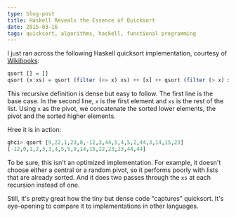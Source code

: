 ```yaml
---
type: blog-post
title: Haskell Reveals the Essence of Quicksort
date: 2015-03-16
tags: quicksort, algorithms, haskell, functional programming
---
```

I just ran across the following Haskell quicksort implementation, courtesy of [Wikibooks](http://en.wikibooks.org/wiki/Algorithm_Implementation/Sorting/Quicksort):

~~~ haskell
qsort [] = []
qsort (x:xs) = qsort (filter (<= x) xs) ++ [x] ++ qsort (filter (> x) xs)
~~~

This recursive definition is dense but easy to follow. The first line is the base case. In the second line, `x` is the first element and `xs` is the rest of the list. Using `x` as the pivot, we concatenate the sorted lower elements, the pivot and the sorted higher elements.

Hree it is in action:

~~~ haskell
ghci> qsort [9,22,1,23,0,-12,3,44,5,4,5,2,44,3,14,15,23]
[-12,0,1,2,3,3,4,5,5,9,14,15,22,23,23,44,44]
~~~

To be sure, this isn't an optimized implementation. For example, it doesn't choose either a central or a random pivot, so it performs poorly with lists that are already sorted. And it does two passes through the `xs` at each recursion instead of one.

Still, it's pretty great how the tiny but dense code "captures" quicksort. It's eye-opening to compare it to implementations in other languages.
